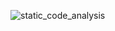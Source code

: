 ![static_code_analysis](https://github.com/mohit-kumar-sharma/proffer/workflows/Run%20static%20code%20analysis/badge.svg)

